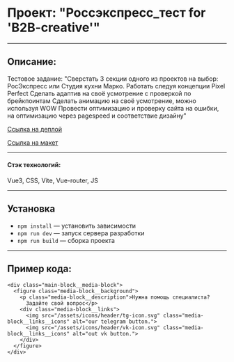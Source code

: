 # Проект: "Россэкспресс_тест for 'B2B-creative'"

---

## Описание:

Тестовое задание:
"Сверстать 3 секции одного из проектов на выбор: РосЭкспресс или Студия кухни Марко. Работать следуя концепции Pixel Perfect
Сделать адаптив на своё усмотрение с проверкой по брейкпоинтам
Сделать анимацию на своё усмотрение, можно используя WOW
Провести оптимизацию и проверку сайта на ошибки, на оптимизацию через pagespeed и соответствие дизайну"

[Ссылка на деплой](https://relaxed-pixie-1f9502.netlify.app)

[Ссылка на макет](https://www.figma.com/file/QKi5HuQ8ebrB0dPqmXd9c7/Россэкспресс_тест?type=design&node-id=0-1&mode=design&t=sqA53xKa0MQhfCcZ-0)

---

#### Стэк технологий:

Vue3, CSS, Vite, Vue-router, JS

---

## Установка

- `npm install` — установить зависимости
- `npm run dev` — запуск сервера разработки
- `npm run build` — сборка проекта

---

## Пример кода:

```
<div class="main-block__media-block">
  <figure class="media-block__background">
    <p class="media-block__description">Нужна помощь специалиста?
      Задайте свой вопрос</p>
    <div class="media-block__links">
      <img src="/assets/icons/header/tg-icon.svg" class="media-block__links__icons" alt="our telegram button.">
      <img src="/assets/icons/header/vk-icon.svg" class="media-block__links__icons" alt="out vk button.">
    </div>
  </figure>
</div>
```

